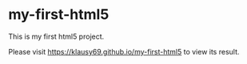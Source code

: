 # my-first-html5
This is my first html5 project.

Please visit https://klausy69.github.io/my-first-html5 to view its result.
